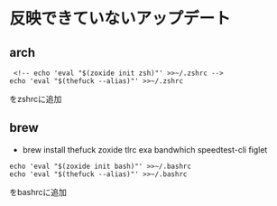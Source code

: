 # 反映できていないアップデート

## arch

<!-- - sudo pacman -S thefuck zoxide tldr exa bandwhich speedtest-cli figlet -->

```
 <!-- echo 'eval "$(zoxide init zsh)"' >>~/.zshrc -->
echo 'eval "$(thefuck --alias)"' >>~/.zshrc
```

をzshrcに追加

## brew

- brew install thefuck zoxide tlrc exa bandwhich speedtest-cli figlet

```
echo 'eval "$(zoxide init bash)"' >>~/.bashrc
echo 'eval "$(thefuck --alias)"' >>~/.bashrc
```

をbashrcに追加
